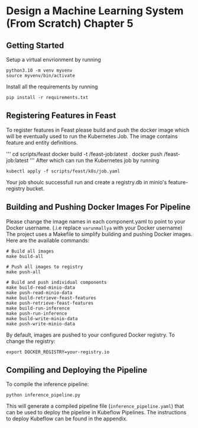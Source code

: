 # Design a Machine Learning System (From Scratch) Chapter 5
## Getting Started

Setup a virtual envrionment by running

```
python3.10 -m venv myvenv
source myvenv/bin/activate
```

Install all the requirements by running
```
pip install -r requirements.txt
```
## Registering Features in Feast  
To register features in Feast please build and push the docker image which will be eventually used to run the Kubernetes Job. The image contains feature and entity definitions.

'''
cd scripts/feast
docker build -t <docker-username>/feast-job:latest .
docker push <docker-username>/feast-job:latest
'''
After which can run the Kubernetes job by running
```
kubectl apply -f scripts/feast/k8s/job.yaml
```
Your job shoulc successfull run and create a registry.db in minio's feature-registry bucket.

## Building and Pushing Docker Images For Pipeline
Please change the image names in each component.yaml to point to your Docker username. (.i.e replace `varunmallya` with your Docker username)  
The project uses a Makefile to simplify building and pushing Docker images. Here are the available commands:

```
# Build all images
make build-all

# Push all images to registry
make push-all

# Build and push individual components
make build-read-minio-data
make push-read-minio-data
make build-retrieve-feast-features
make push-retrieve-feast-features
make build-run-inference
make push-run-inference
make build-write-minio-data
make push-write-minio-data
```

By default, images are pushed to your configured Docker registry. To change the registry:
```
export DOCKER_REGISTRY=your-registry.io
```

## Compiling and Deploying the Pipeline

To compile the inference pipeline:

```
python inference_pipeline.py
```

This will generate a compiled pipeline file (`inference_pipeline.yaml`) that can be used to deploy the pipeline in Kubeflow Pipelines. The instructions to deploy Kubeflow can be found in the appendix.
